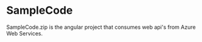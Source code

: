 # SampleCode

SampleCode.zip is the angular project that consumes web api's from Azure Web Services. 

